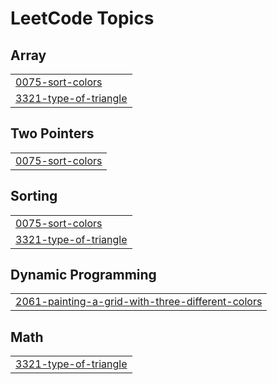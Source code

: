 

<!---LeetCode Topics Start-->
# LeetCode Topics
## Array
|  |
| ------- |
| [0075-sort-colors](https://github.com/solomon-2105/DSA/tree/master/0075-sort-colors) |
| [3321-type-of-triangle](https://github.com/solomon-2105/DSA/tree/master/3321-type-of-triangle) |
## Two Pointers
|  |
| ------- |
| [0075-sort-colors](https://github.com/solomon-2105/DSA/tree/master/0075-sort-colors) |
## Sorting
|  |
| ------- |
| [0075-sort-colors](https://github.com/solomon-2105/DSA/tree/master/0075-sort-colors) |
| [3321-type-of-triangle](https://github.com/solomon-2105/DSA/tree/master/3321-type-of-triangle) |
## Dynamic Programming
|  |
| ------- |
| [2061-painting-a-grid-with-three-different-colors](https://github.com/solomon-2105/DSA/tree/master/2061-painting-a-grid-with-three-different-colors) |
## Math
|  |
| ------- |
| [3321-type-of-triangle](https://github.com/solomon-2105/DSA/tree/master/3321-type-of-triangle) |
<!---LeetCode Topics End-->